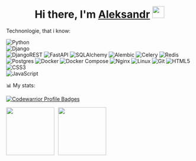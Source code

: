 <h1 align="center">Hi there, I'm <a href="https://t.me/al_reux target="_blank">Aleksandr</a> 
<img src="https://github.com/blackcater/blackcater/raw/main/images/Hi.gif" height="32"/></h1>
<p>Technonlogie, that i know:</p>

![Python](https://img.shields.io/badge/python-3670A0?style=for-the-badge&logo=python&logoColor=ffdd54)  
![Django](https://img.shields.io/badge/django-%23092E20.svg?style=for-the-badge&logo=django&logoColor=white)   
![DjangoREST](https://img.shields.io/badge/DJANGO-REST-ff1709?style=for-the-badge&logo=django&logoColor=white&color=ff1709&labelColor=gray) 
![FastAPI](https://img.shields.io/badge/fastapi-%23000000.svg?style=for-the-badge&logo=fastapi&logoColor=white) 
![SQLAlchemy](https://img.shields.io/badge/SQLAlchemy-%231485B4.svg?style=for-the-badge&logo=SQLAlchemy&logoColor=white]) 
![Alembic](https://img.shields.io/badge/Alembic-%231485B4.svg?style=for-the-badge&logo=alembic&logoColor=white]) 
![Celery](https://img.shields.io/badge/celery-%23E34F26.svg?style=for-the-badge&logo=celery&logoColor=white)
![Redis](https://img.shields.io/badge/redis-%23DD0031.svg?style=for-the-badge&logo=redis&logoColor=white)
![Postgres](https://img.shields.io/badge/postgres-%23316192.svg?style=for-the-badge&logo=postgresql&logoColor=white) 
![Docker](https://img.shields.io/badge/docker-%230db7ed.svg?style=for-the-badge&logo=docker&logoColor=white)
![Docker Compose](https://img.shields.io/badge/docker_compose-%230db7ed.svg?style=for-the-badge&logo=docker&logoColor=white)
![Nginx](https://img.shields.io/badge/nginx-%23009639.svg?style=for-the-badge&logo=nginx&logoColor=white)
![Linux](https://img.shields.io/badge/linux-%23000000.svg?style=for-the-badge&logo=linux&logoColor=white) 
![Git](https://img.shields.io/badge/git-%23F05033.svg?style=for-the-badge&logo=git&logoColor=white)
![HTML5](https://img.shields.io/badge/html5-%23E34F26.svg?style=for-the-badge&logo=html5&logoColor=white)   
![CSS3](https://img.shields.io/badge/css3-%231572B6.svg?style=for-the-badge&logo=css3&logoColor=white)       
![JavaScript](https://img.shields.io/badge/javascript-%23323330.svg?style=for-the-badge&logo=javascript&logoColor=%23F7DF1E)   


📊 My stats:

[![Codewarrior Profile Badges](https://www.codewars.com/users/AlPetrovv/badges/small?theme=light)](https://www.codewars.com/users/AlPetrovv)

<div>
<a href="https://github-readme-stats.vercel.app/api?username=alpetrovv&hide=contribs&show_icons=true">
  <img  align="left" height="130" style="margin-right: 10px" src="https://github-readme-stats.vercel.app/api?username=alpetrovv&hide=issues&show_icons=true" />
</a>   
<a href="https://github-readme-stats.vercel.app/api/top-langs/?username=alpetrovv&layout=compact">
  <img align="left" height="130" src="https://github-readme-stats.vercel.app/api/top-langs/?username=alpetrovv&layout=compact" />
</a>
</div>




